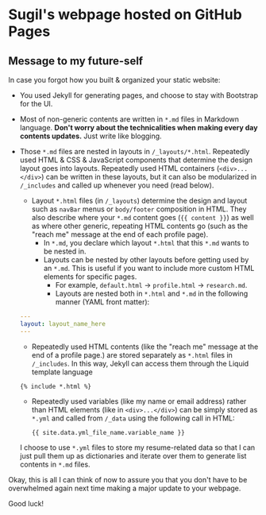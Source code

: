 # Sugil's webpage hosted on GitHub Pages

## Message to my future-self

In case you forgot how you built & organized your static website:
- You used Jekyll for generating pages, and choose to stay with Bootstrap for the UI.
- Most of non-generic contents are written in `*.md` files in Markdown language. **Don't worry about the technicalities when making every day contents updates.** Just write like blogging.
- Those `*.md` files are nested in layouts in `/_layouts/*.html`. Repeatedly used HTML & CSS & JavaScript components that determine the design layout goes into layouts. Repeatedly used HTML containers (`<div>...</div>`) can be written in these layouts, but it can also be modularized in `/_includes` and called up whenever you need (read below).
    - Layout `*.html` files (in `/_layouts`) determine the design and layout such as `navBar` menus or `body/footer` composition in HTML. They also describe where your `*.md` content goes (`{{ content }}`) as well as where other generic, repeating HTML contents go (such as the "reach me" message at the end of each profile page).
        - In `*.md`, you declare which layout `*.html` that this `*.md` wants to be nested in.
        - Layouts can be nested by other layouts before getting used by an `*.md`. This is useful if you want to include more custom HTML elements for specific pages.
            - For example, `default.html` -> `profile.html` -> `research.md`.
            - Layouts are nested both in `*.html` and `*.md` in the following manner (YAML front matter):

    ```yaml
    ---
    layout: layout_name_here
    ---
    ```

    - Repeatedly used HTML contents (like the "reach me" message at the end of a profile page.) are stored separately as `*.html` files in `/_includes`. In this way, Jekyll can access them through the Liquid template language

    ```liquid
    {% include *.html %}
    ```

    - Repeatedly used variables (like my name or email address) rather than HTML elements (like in `<div>...</div>`) can be simply stored as `*.yml` and called from `/_data` using the following call in HTML:

        ```liquid
        {{ site.data.yml_file_name.variable_name }}
        ```
    
    I choose to use `*.yml` files to store my resume-related data so that I can just pull them up as dictionaries and iterate over them to generate list contents in `*.md` files.

Okay, this is all I can think of now to assure you that you don't have to be overwhelmed again next time making a major update to your webpage.

Good luck!
